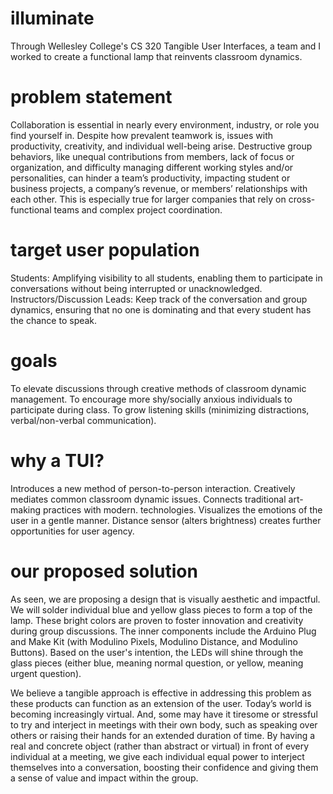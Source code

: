 # illuminate
Through Wellesley College's CS 320 Tangible User Interfaces, a team and I worked to create a functional lamp that reinvents classroom dynamics.

# problem statement
Collaboration is essential in nearly every environment, industry, or role you find yourself in. Despite how prevalent teamwork is, issues with productivity, creativity, and individual well-being arise. Destructive group behaviors, like unequal contributions from members, lack of focus or organization, and difficulty managing different working styles and/or personalities, can hinder a team’s productivity, impacting student or business projects, a company’s revenue, or members’ relationships with each other. This is especially true for larger companies that rely on cross-functional teams and complex project coordination. 

# target user population
Students: Amplifying visibility to all students, enabling them to participate in conversations without being interrupted or unacknowledged.
Instructors/Discussion Leads: Keep track of the conversation and group dynamics, ensuring that no one is dominating and that every student has the chance to speak.

# goals
To elevate discussions through creative methods of classroom dynamic management.
To encourage more shy/socially anxious individuals to participate during class.
To grow listening skills (minimizing distractions,  verbal/non-verbal communication).

# why a TUI?
Introduces a new method of person-to-person interaction.
Creatively mediates common classroom dynamic issues.
Connects traditional art-making practices with modern. technologies.
Visualizes the emotions of the user in a gentle manner.
Distance sensor (alters brightness) creates further opportunities for user agency.

# our proposed solution
As seen, we are proposing a design that is visually aesthetic and impactful. We will solder individual blue and yellow glass pieces to form a top of the lamp. These bright colors are proven to foster innovation and creativity during group discussions. The inner components include the Arduino Plug and Make Kit (with Modulino Pixels, Modulino Distance, and Modulino Buttons). Based on the user's intention, the LEDs will shine through the glass pieces (either blue, meaning normal question, or yellow, meaning urgent question).

We believe a tangible approach is effective in addressing this problem as these products can function as an extension of the user. Today’s world is becoming increasingly virtual. And, some may have it tiresome or stressful to try and interject in meetings with their own body, such as speaking over others or raising their hands for an extended duration of time. By having a real and concrete object (rather than abstract or virtual) in front of every individual at a meeting, we give each individual equal power to interject themselves into a conversation, boosting their confidence and giving them a sense of value and impact within the group. 
